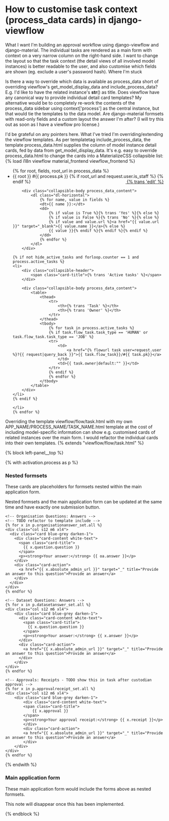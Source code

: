 
# How to customise task context (process_data cards) in django-viewflow

What I want
I'm building an approval workflow using django-viewflow and django-material.
The individual tasks are rendered as a main form with context on a very narrow column on the right-hand side.
I want to change the layout so that the task context (the detail views of all involved model instances) is better readable to the user, and also customise which fields are shown (eg. exclude a user's password hash).
Where I'm stuck

Is there a way to override which data is available as process_data short of overriding viewflow's get_model_display_data and  include_process_data? E.g. I'd like to have the related instance's __str__() as title.
Does viewflow have any canonical way to provide individual detail card templates? My alternative would be to completely re-work the contents of the process_data sidebar using context['process'] as the central instance, but that would tie the templates to the data model.
Are django-material formsets with read-only fields and a custom layout the answer I'm after? (I will try this out as soon as I have a viewflow pro license.)

I'd be grateful on any pointers here.
What I've tried
I'm overriding/extending the viewflow templates. As per templatetag include_process_data, the template process_data.html supplies the column of model instance detail cards, fed by data from
get_model_display_data.
It's e.g. easy to override process_data.html to change the cards into a MaterializeCSS collapsible list:
{% load i18n viewflow material_frontend viewflow_frontend %}

<!--
    This is template "APP_NAME/PROCESS_NAME/process_data.html" overriding "viewflow/flow/process_data.html".
    We override instead of extending as "viewflow/flow/process_data.html" has no content block.super

    Changes:

    * Collapsible list of process context instead of cards.
-->


<script type="text/javascript">
    $(document).ready(function () { $('.collapsible').collapsible(); });
</script>

<ul class="collapsible">
    {% for root, fields, root_url in process_data %}
    <li>
        <div class="collapsible-header">
            <span class="card-title">{{ root }} #{{ process.pk }}</span>
            {% if root_url and request.user.is_staff %}
            <a href="{{ root_url }}" class="card-edit" target="_blank" data-turbolinks="false" style="float:right">
                &nbsp;{% trans 'edit' %}
            </a>
            {% endif %}
        </div>

        <div class="collapsible-body process_data_content">
            <dl class="dl-horizontal">
                {% for name, value in fields %}
                <dt>{{ name }}:</dt>
                <dd>
                    {% if value is True %}{% trans 'Yes' %}{% else %}
                    {% if value is False %}{% trans 'No' %}{% else %}
                    {% if value and value.url %}<a href="{{ value.url }}" target="_blank">{{ value.name }}</a>{% else %}
                    {{ value }}{% endif %}{% endif %}{% endif %}
                </dd>
                {% endfor %}
            </dl>
        </div>

    {% if not hide_active_tasks and forloop.counter == 1 and process.active_tasks %}
    <li>
        <div class="collapsible-header">
            <span class="card-title">{% trans 'Active tasks' %}</span>
        </div>

        <div class="collapsible-body process_data_content">
            <table>
                <thead>
                    <tr>
                        <th>{% trans 'Task' %}</th>
                        <th>{% trans 'Owner' %}</th>
                    </tr>
                </thead>
                <tbody>
                    {% for task in process.active_tasks %}
                    {% if task.flow_task.task_type == 'HUMAN' or task.flow_task.task_type == 'JOB' %}
                    <tr>
                        <td>
                            <a href="{% flowurl task user=request.user %}?{{ request|query_back }}">{{ task.flow_task}}/#{{ task.pk}}</a>
                        </td>
                        <td>{{ task.owner|default:"" }}</td>
                    </tr>
                    {% endif %}
                    {% endfor %}
                </tbody>
            </table>
        </div>
    </li>
    {% endif %}

    </li>
    {% endfor %}
</ul>

Overriding the template viewflow/flow/task.html with my own APP_NAME/PROCESS_NAME/TASK_NAME.html template at the cost of including model-specific information can show e.g. customised cards of related instances over the main form. I would refactor the individual cards into their own templates.
{% extends "viewflow/flow/task.html" %}

{% block left-panel__top %}
<!--
    This is template "APP_NAME/PROCESS_NAME/TASK_NAME.html" extending "viewflow/flow/task.html".
-->
<!-- Help specific to this step goes here. -->
{% with activation.process as p %}

<div class="row">
    <h3>Nested formsets</h3>
    <p>These cards are placeholders for formsets nested within the main application form.</p>
    <p>Nested formsets and the main application form can be updated at the same time and have exactly one submission button.</p>
</div>

<div class="row">

    <!-- Organisation Questions: Answers -->
    <!-- TODO refactor to template include -->
    {% for x in p.organisationanswer_set.all %}
    <div class="col s12 m6 xl4">
      <div class="card blue-grey darken-1">
        <div class="card-content white-text">
          <span class="card-title">
            {{ x.question.question }}
          </span>
          <p><strong>Your answer:</strong> {{ oa.answer }}</p>
        </div>
        <div class="card-action">
          <a href="{{ x.absolute_admin_url }}" target="_" title="Provide an answer to this question">Provide an answer</a>
        </div>
      </div>
    </div>
    {% endfor %}

    <!-- Dataset Questions: Answers -->
    {% for x in p.datasetanswer_set.all %}
    <div class="col s12 m6 xl4">
        <div class="card blue-grey darken-1">
          <div class="card-content white-text">
            <span class="card-title">
              {{ x.question.question }}
            </span>
            <p><strong>Your answer:</strong> {{ x.answer }}</p>
          </div>
          <div class="card-action">
            <a href="{{ x.absolute_admin_url }}" target="_" title="Provide an answer to this question">Provide an answer</a>
          </div>
        </div>
    </div>
    {% endfor %}

    <!-- Approvals: Receipts - TODO show this in task after custodian approval -->
    {% for x in p.approvalreceipt_set.all %}
    <div class="col s12 m6 xl4">
        <div class="card blue-grey darken-1">
            <div class="card-content white-text">
            <span class="card-title">
                {{ x.approval }}
            </span>
            <p><strong>Your approval receipt:</strong> {{ x.receipt }}</p>
            </div>
            <div class="card-action">
            <a href="{{ x.absolute_admin_url }}" target="_" title="Provide an answer to this question">Provide an answer</a>
            </div>
        </div>
    </div>
    {% endfor %}


</div>


{% endwith %}

<div class="row">
    <h3>Main application form</h3>
    <p>These main application form would include the forms above as nested formsets.</p>
    <p>This note will disappear once this has been implemented.</p>
</div>
{% endblock %}


        